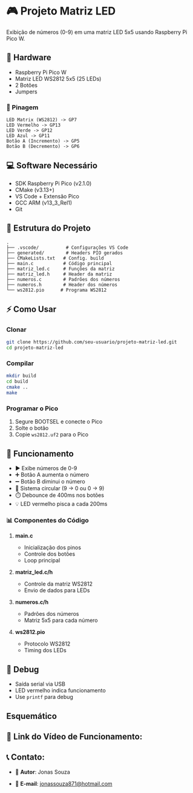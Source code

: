 # 🎮 Projeto Matriz LED

Exibição de números (0-9) em uma matriz LED 5x5 usando Raspberry Pi Pico W.

## 🔧 Hardware

- Raspberry Pi Pico W
- Matriz LED WS2812 5x5 (25 LEDs)
- 2 Botões
- Jumpers

### 📍 Pinagem

```
LED Matrix (WS2812) -> GP7
LED Vermelho -> GP13
LED Verde -> GP12
LED Azul -> GP11
Botão A (Incremento) -> GP5
Botão B (Decremento) -> GP6
```

## 💻 Software Necessário

- SDK Raspberry Pi Pico (v2.1.0)
- CMake (v3.13+)
- VS Code + Extensão Pico
- GCC ARM (v13_3_Rel1)
- Git

## 📁 Estrutura do Projeto

```
.
├── .vscode/          # Configurações VS Code
├── generated/        # Headers PIO gerados
├── CMakeLists.txt   # Config. build
├── main.c           # Código principal
├── matriz_led.c     # Funções da matriz
├── matriz_led.h     # Header da matriz
├── numeros.c        # Padrões dos números
├── numeros.h        # Header dos números
└── ws2812.pio      # Programa WS2812
```

## ⚡ Como Usar

### Clonar
```bash
git clone https://github.com/seu-usuario/projeto-matriz-led.git
cd projeto-matriz-led
```

### Compilar
```bash
mkdir build
cd build
cmake ..
make
```

### Programar o Pico
1. Segure BOOTSEL e conecte o Pico
2. Solte o botão
3. Copie `ws2812.uf2` para o Pico


## 🚀 Funcionamento

- ▶️ Exibe números de 0-9
- ➕ Botão A aumenta o número
- ➖ Botão B diminui o número
- 🔄 Sistema circular (9 -> 0 ou 0 -> 9)
- ⏱️ Debounce de 400ms nos botões
- 💡 LED vermelho pisca a cada 200ms

### 📊 Componentes do Código

1. **main.c**
   - Inicialização dos pinos
   - Controle dos botões
   - Loop principal

2. **matriz_led.c/h**
   - Controle da matriz WS2812
   - Envio de dados para LEDs

3. **numeros.c/h**
   - Padrões dos números
   - Matriz 5x5 para cada número

4. **ws2812.pio**
   - Protocolo WS2812
   - Timing dos LEDs

## 🐛 Debug

- Saída serial via USB
- LED vermelho indica funcionamento
- Use `printf` para debug

## Esquemático


 ## 🔗 Link do Vídeo de Funcionamento:

 ## 📞 Contato:

 - 👤 **Autor**: Jonas Souza

 - 📧 **E-mail**: jonassouza871@hotmail.com
